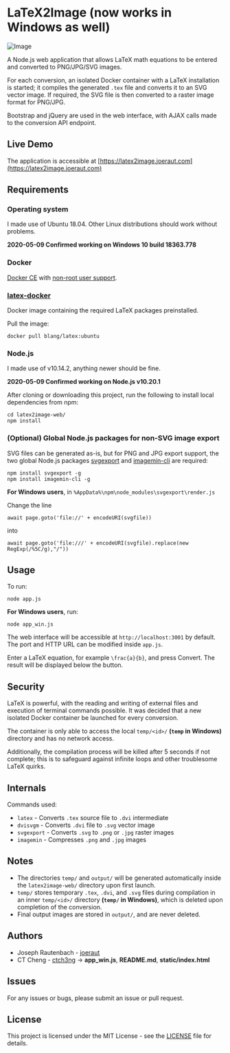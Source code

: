 # LaTeX2Image **(now works in Windows as well)**

![Image](screenshots/main.png)

A Node.js web application that allows LaTeX math equations to be entered and converted to PNG/JPG/SVG images.

For each conversion, an isolated Docker container with a LaTeX installation is started; it compiles the generated `.tex` file and converts it to an SVG vector image. If required, the SVG file is then converted to a raster image format for PNG/JPG.

Bootstrap and jQuery are used in the web interface, with AJAX calls made to the conversion API endpoint.

## Live Demo

The application is accessible at [https://latex2image.joeraut.com](https://latex2image.joeraut.com)

## Requirements

### Operating system

I made use of Ubuntu 18.04. Other Linux distributions should work without problems.

**2020-05-09 Confirmed working on Windows 10 build 18363.778**

### Docker

[Docker CE](https://docs.docker.com/install/linux/docker-ce/ubuntu/) with [non-root user support](https://docs.docker.com/install/linux/linux-postinstall/#manage-docker-as-a-non-root-user).

### [latex-docker](https://github.com/blang/latex-docker)

Docker image containing the required LaTeX packages preinstalled.

Pull the image:

```
docker pull blang/latex:ubuntu
```

### Node.js

I made use of v10.14.2, anything newer should be fine.

**2020-05-09 Confirmed working on Node.js v10.20.1**

After cloning or downloading this project, run the following to install local dependencies from npm:

```
cd latex2image-web/
npm install
```

### (Optional) Global Node.js packages for non-SVG image export

SVG files can be generated as-is, but for PNG and JPG export support, the two global Node.js packages [svgexport](https://www.npmjs.com/package/svgexport) and [imagemin-cli](https://www.npmjs.com/package/imagemin-cli) are required:

```
npm install svgexport -g
npm install imagemin-cli -g
```

**For Windows users**, in `%AppData%\npm\node_modules\svgexport\render.js`

Change the line 

```
await page.goto('file://' + encodeURI(svgfile))
```

into

```
await page.goto('file:///' + encodeURI(svgfile).replace(new RegExp(/%5C/g),"/"))
```

## Usage

To run:

```
node app.js
```

**For Windows users**, run:

```
node app_win.js
```

The web interface will be accessible at `http://localhost:3001` by default. The port and HTTP URL can be modified inside `app.js`.

Enter a LaTeX equation, for example `\frac{a}{b}`, and press Convert. The result will be displayed below the button.

## Security

LaTeX is powerful, with the reading and writing of external files and execution of terminal commands possible. It was decided that a new isolated Docker container be launched for every conversion.

The container is only able to access the local `temp/<id>/` **(`temp` in Windows)** directory and has no network access.

Additionally, the compilation process will be killed after 5 seconds if not complete; this is to safeguard against infinite loops and other troublesome LaTeX quirks.

## Internals

Commands used:

* `latex` - Converts `.tex` source file to `.dvi` intermediate
* `dvisvgm` - Converts `.dvi` file to `.svg` vector image
* `svgexport` - Converts `.svg` to `.png` or `.jpg` raster images
* `imagemin` - Compresses `.png` and `.jpg` images

## Notes

* The directories `temp/` and `output/` will be generated automatically inside the `latex2image-web/` directory upon first launch.
* `temp/` stores temporary `.tex`, `.dvi`, and `.svg` files during compilation in an inner `temp/<id>/` directory **(`temp/` in Windows)**, which is deleted upon completion of the conversion.
* Final output images are stored in `output/`, and are never deleted.

## Authors

* Joseph Rautenbach - [joeraut](https://github.com/joeraut)
* CT Cheng - [ctch3ng](https://github.com/ctch3ng) -> **app_win.js**, **README.md**, **static/index.html**

## Issues

For any issues or bugs, please submit an issue or pull request.

## License

This project is licensed under the MIT License - see the [LICENSE](LICENSE) file for details.

